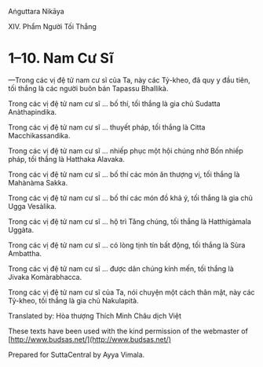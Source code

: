  

Aṅguttara Nikāya

XIV. Phẩm Người Tối Thắng

# 1–10. Nam Cư Sĩ

—Trong các vị đệ tử nam cư sĩ của Ta, này các Tỷ-kheo, đã quy y đầu tiên, tối thắng là các người buôn bán Tapassu Bhallikà.

Trong các vị đệ tử nam cư sĩ ... bố thí, tối thắng là gia chủ Sudatta Anàthapindika.

Trong các vị đệ tử nam cư sĩ ... thuyết pháp, tối thắng là Citta Macchikassandika.

Trong các vị đệ tử nam cư sĩ ... nhiếp phục một hội chúng nhờ Bốn nhiếp pháp, tối thắng là Hatthaka Alavaka.

Trong các vị đệ tử nam cư sĩ ... bố thí các món ăn thượng vị, tối thắng là Mahànàma Sakka.

Trong các vị đệ tử nam cư sĩ ... bố thí các món đồ khả ý, tối thắng là gia chủ Ugga Vesàlika.

Trong các vị đệ tử nam cư sĩ ... hộ trì Tăng chúng, tối thắng là Hatthigàmala Uggàta.

Trong các vị đệ tử nam cư sĩ ... có lòng tịnh tín bất động, tối thắng là Sùra Ambattha.

Trong các vị đệ tử nam cư sĩ ... được dân chúng kính mến, tối thắng là Jivaka Komàrabhacca.

Trong các vị đệ tử nam cư sĩ của Ta, nói chuyện một cách thân mật, này các Tỷ-kheo, tối thắng là gia chủ Nakulapità.

Translated by: Hòa thượng Thích Minh Châu dịch Việt

These texts have been used with the kind permission of the webmaster of [http://www.budsas.net/](http://www.budsas.net/)

Prepared for SuttaCentral by Ayya Vimala.